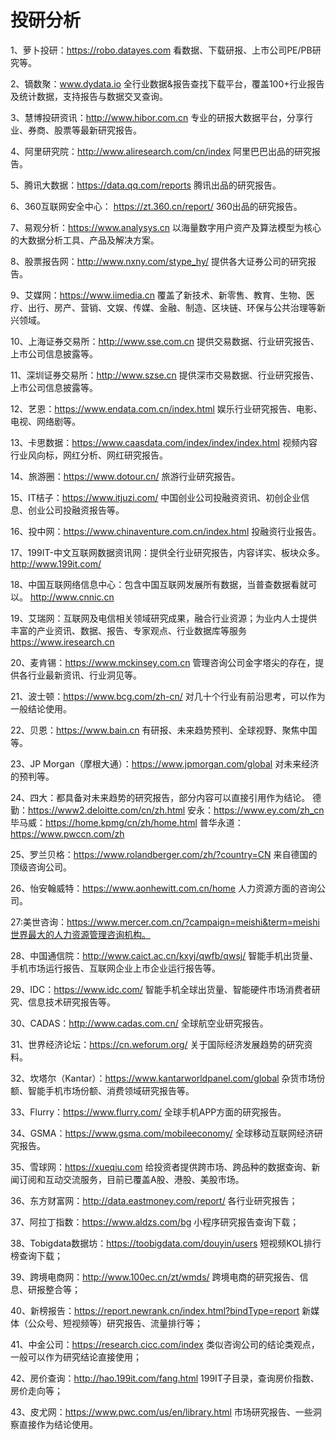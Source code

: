 # 投研分析

1、萝卜投研：https://robo.datayes.com 看数据、下载研报、上市公司PE/PB研究等。

2、镝数聚：www.dydata.io 全行业数据&报告查找下载平台，覆盖100+行业报告及统计数据，支持报告与数据交叉查询。

3、慧博投研资讯：http://www.hibor.com.cn 专业的研报大数据平台，分享行业、券商、股票等最新研究报告。

4、阿里研究院：http://www.aliresearch.com/cn/index 阿里巴巴出品的研究报告。

5、腾讯大数据：https://data.qq.com/reports 腾讯出品的研究报告。

6、360互联网安全中心： https://zt.360.cn/report/ 360出品的研究报告。

7、易观分析：https://www.analysys.cn 以海量数字用户资产及算法模型为核心的大数据分析工具、产品及解决方案。

8、股票报告网：http://www.nxny.com/stype_hy/ 提供各大证券公司的研究报告。

9、艾媒网：https://www.iimedia.cn 覆盖了新技术、新零售、教育、生物、医疗、出行、房产、营销、文娱、传媒、金融、制造、区块链、环保与公共治理等新兴领域。

10、上海证券交易所：http://www.sse.com.cn 提供交易数据、行业研究报告、上市公司信息披露等。

11、深圳证券交易所：http://www.szse.cn 提供深市交易数据、行业研究报告、上市公司信息披露等。

12、艺恩：https://www.endata.com.cn/index.html 娱乐行业研究报告、电影、电视、网络剧等。

13、卡思数据：https://www.caasdata.com/index/index/index.html 视频内容行业风向标，网红分析、网红研究报告。

14、旅游圈：https://www.dotour.cn/ 旅游行业研究报告。

15、IT桔子：https://www.itjuzi.com/ 中国创业公司投融资资讯、初创企业信息、创业公司投融资报告等。

16、投中网：https://www.chinaventure.com.cn/index.html 投融资行业报告。

17、199IT-中文互联网数据资讯网：提供全行业研究报告，内容详实、板块众多。
http://www.199it.com/

18、中国互联网络信息中心：包含中国互联网发展所有数据，当普查数据看就可以。
http://www.cnnic.cn

19、艾瑞网：互联网及电信相关领域研究成果，融合行业资源；为业内人士提供丰富的产业资讯、数据、报告、专家观点、行业数据库等服务
https://www.iresearch.cn

20、麦肯锡：https://www.mckinsey.com.cn 管理咨询公司金字塔尖的存在，提供各行业最新资讯、行业洞见等。

21、波士顿：https://www.bcg.com/zh-cn/ 对几十个行业有前沿思考，可以作为一般结论使用。

22、贝恩：https://www.bain.cn 有研报、未来趋势预判、全球视野、聚焦中国等。

23、JP Morgan（摩根大通）：https://www.jpmorgan.com/global 对未来经济的预判等。

24、四大：都具备对未来趋势的研究报告，部分内容可以直接引用作为结论。
德勤：https://www2.deloitte.com/cn/zh.html
安永：https://www.ey.com/zh_cn
毕马威：https://home.kpmg/cn/zh/home.html
普华永道：https://www.pwccn.com/zh

25、罗兰贝格：https://www.rolandberger.com/zh/?country=CN 来自德国的顶级咨询公司。

26、怡安翰威特：https://www.aonhewitt.com.cn/home 人力资源方面的咨询公司。

27:美世咨询：https://www.mercer.com.cn/?campaign=meishi&term=meishi世界最大的人力资源管理咨询机构。

28、中国通信院：http://www.caict.ac.cn/kxyj/qwfb/qwsj/ 智能手机出货量、手机市场运行报告、互联网企业上市企业运行报告等。

29、IDC：https://www.idc.com/ 智能手机全球出货量、智能硬件市场消费者研究、信息技术研究报告等。

30、CADAS：http://www.cadas.com.cn/ 全球航空业研究报告。

31、世界经济论坛：https://cn.weforum.org/ 关于国际经济发展趋势的研究资料。

32、坎塔尔（Kantar）：https://www.kantarworldpanel.com/global 杂货市场份额、智能手机市场份额、消费领域研究报告等。

33、Flurry：https://www.flurry.com/ 全球手机APP方面的研究报告。

34、GSMA：https://www.gsma.com/mobileeconomy/ 全球移动互联网经济研究报告。

35、雪球网：https://xueqiu.com 给投资者提供跨市场、跨品种的数据查询、新闻订阅和互动交流服务，目前已覆盖A股、港股、美股市场。

36、东方财富网：http://data.eastmoney.com/report/ 各行业研究报告；

37、阿拉丁指数：https://www.aldzs.com/bg 小程序研究报告查询下载；

38、Tobigdata数据坊：https://toobigdata.com/douyin/users 短视频KOL排行榜查询下载；

39、跨境电商网：http://www.100ec.cn/zt/wmds/ 跨境电商的研究报告、信息、研报整合等；

40、新榜报告：https://report.newrank.cn/index.html?bindType=report 新媒体（公众号、短视频等）研究报告、流量排行等；

41、中金公司：https://research.cicc.com/index 类似咨询公司的结论类观点，一般可以作为研究结论直接使用；

42、房价查询：http://hao.199it.com/fang.html 199IT子目录，查询房价指数、房价走向等；

43、皮尤网：https://www.pwc.com/us/en/library.html 市场研究报告、一些洞察直接作为结论使用。